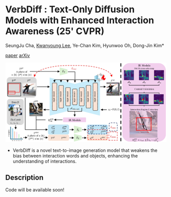 # VerbDiff : Text-Only Diffusion Models with Enhanced Interaction Awareness (25' CVPR)

SeungJu Cha, [Kwanyoung Lee](https://github.com/mobled37), Ye-Chan Kim,
Hyunwoo Oh, Dong-Jin Kim*

[paper]()
[arXiv]()

![Teaser figure](figure/pipeline.jpg)

- VerbDiff is a novel text-to-image generation model that weakens the bias between interaction words and objects, enhancing the understanding of interactions.

## Description

Code will be available soon!
